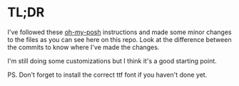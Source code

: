 # TL;DR

I've followed these [oh-my-posh](https://github.com/JanDeDobbeleer/oh-my-posh) instructions and made some minor changes to the files as you can see here on this repo. Look at the difference between the commits to know where I've made the changes.

I'm still doing some customizations but I think it's a good starting point.

PS. Don't forget to install the correct ttf font if you haven't done yet.
